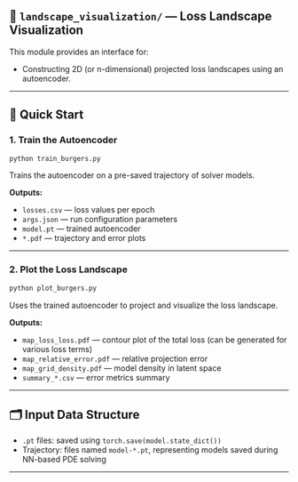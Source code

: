 ## 📁 `landscape_visualization/` — Loss Landscape Visualization

This module provides an interface for:

* Constructing 2D (or n-dimensional) projected loss landscapes using an autoencoder.

---

## 🚀 Quick Start

### 1. Train the Autoencoder

```bash
python train_burgers.py
```

Trains the autoencoder on a pre-saved trajectory of solver models.

**Outputs:**

* `losses.csv` — loss values per epoch
* `args.json` — run configuration parameters
* `model.pt` — trained autoencoder
* `*.pdf` — trajectory and error plots

---

### 2. Plot the Loss Landscape

```bash
python plot_burgers.py
```

Uses the trained autoencoder to project and visualize the loss landscape.

**Outputs:**

* `map_loss_loss.pdf` — contour plot of the total loss (can be generated for various loss terms)
* `map_relative_error.pdf` — relative projection error
* `map_grid_density.pdf` — model density in latent space
* `summary_*.csv` — error metrics summary

---


## 🗂️ Input Data Structure

* `.pt` files: saved using `torch.save(model.state_dict())`
* Trajectory: files named `model-*.pt`, representing models saved during NN-based PDE solving

---
